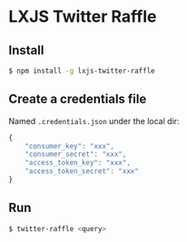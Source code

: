 # LXJS Twitter Raffle

## Install

```bash
$ npm install -g lxjs-twitter-raffle
```

## Create a credentials file

Named `.credentials.json` under the local dir:

```javascript
{
	"consumer_key": "xxx",
	"consumer_secret": "xxx",
	"access_token_key": "xxx",
	"access_token_secret": "xxx"
}
```

## Run

```bash
$ twitter-raffle <query>
```
